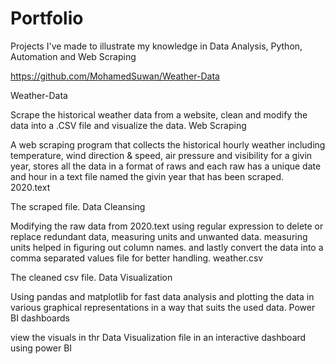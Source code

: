 # Portfolio
Projects I've made to illustrate my knowledge in Data Analysis, Python, Automation and Web Scraping


https://github.com/MohamedSuwan/Weather-Data

Weather-Data

Scrape the historical weather data from a website, clean and modify the data into a .CSV file and visualize the data.
Web Scraping

A web scraping program that collects the historical hourly weather including temperature, wind direction & speed, air pressure and visibility for a givin year, stores all the data in a format of raws and each raw has a unique date and hour in a text file named the givin year that has been scraped.
2020.text

The scraped file.
Data Cleansing

Modifying the raw data from 2020.text using regular expression to delete or replace redundant data, measuring units and unwanted data. measuring units helped in figuring out column names. and lastly convert the data into a comma separated values file for better handling.
weather.csv

The cleaned csv file.
Data Visualization

Using pandas and matplotlib for fast data analysis and plotting the data in various graphical representations in a way that suits the used data.
Power BI dashboards

view the visuals in thr Data Visualization file in an interactive dashboard using power BI 
